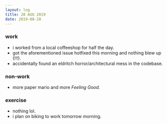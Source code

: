 ```yaml
---
layout: log
title: 28 AUG 2019
date: 2019-08-28
---
```


### work

- i worked from a local coffeeshop for half the day.
- got the aforementioned issue hotfixed this morning and nothing blew up (!!!).
- accidentally found an eldritch horror/architectural mess in the codebase.

### non-work

- more paper mario and more _Feeling Good_.

### exercise

- nothing lol.
- i plan on biking to work tomorrow morning.

